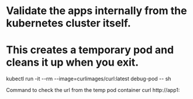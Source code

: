 # Validate the apps internally from the kubernetes cluster itself.

# This creates a temporary pod and cleans it up when you exit.
kubectl run -it --rm --image=curlimages/curl:latest debug-pod -- sh

Command to check the url from the temp pod container
curl http://app1:<portnumber>
